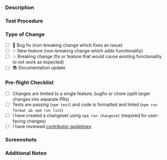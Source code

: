 ### Description

<!-- Describe your changes in detail. What problem does this PR solve? -->

### Test Procedure

<!-- How did you test this? Are you confident that it will not introduce bugs? If so, why? -->

### Type of Change

<!-- Put an 'x' in all boxes that apply -->

-   [ ] 🐛 Bug fix (non-breaking change which fixes an issue)
-   [ ] ✨ New feature (non-breaking change which adds functionality)
-   [ ] 💥 Breaking change (fix or feature that would cause existing functionality to not work as expected)
-   [ ] 📚 Documentation update

### Pre-flight Checklist

<!-- Put an 'x' in all boxes that apply -->

-   [ ] Changes are limited to a single feature, bugfix or chore (split larger changes into separate PRs)
-   [ ] Tests are passing (`npm test`) and code is formatted and linted (`npm run format && npm run lint`)
-   [ ] I have created a changeset using `npm run changeset` (required for user-facing changes)
-   [ ] I have reviewed [contributor guidelines](https://github.com/cline/cline/blob/main/CONTRIBUTING.md)

### Screenshots

<!-- For UI changes, add screenshots here -->

### Additional Notes

<!-- Add any additional notes for reviewers -->
